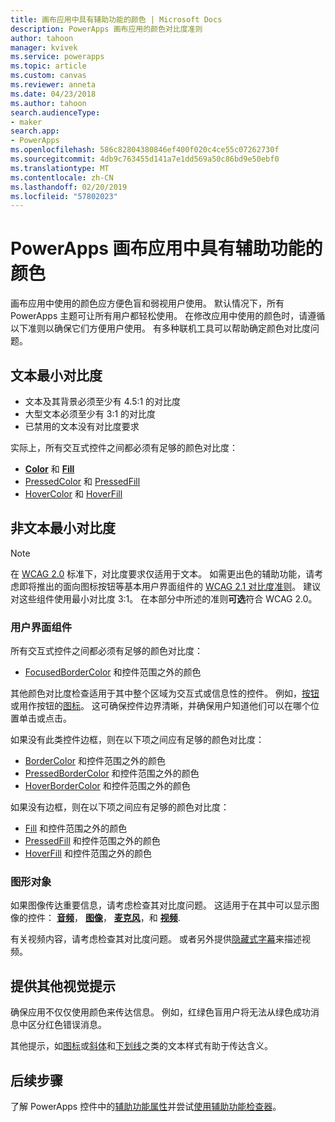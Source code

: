 ```yaml
---
title: 画布应用中具有辅助功能的颜色 | Microsoft Docs
description: PowerApps 画布应用的颜色对比度准则
author: tahoon
manager: kvivek
ms.service: powerapps
ms.topic: article
ms.custom: canvas
ms.reviewer: anneta
ms.date: 04/23/2018
ms.author: tahoon
search.audienceType:
- maker
search.app:
- PowerApps
ms.openlocfilehash: 586c82804380846ef400f020c4ce55c07262730f
ms.sourcegitcommit: 4db9c763455d141a7e1dd569a50c86bd9e50ebf0
ms.translationtype: MT
ms.contentlocale: zh-CN
ms.lasthandoff: 02/20/2019
ms.locfileid: "57802023"
---
```

# <a name="accessible-colors-for-canvas-apps-in-powerapps"></a>PowerApps 画布应用中具有辅助功能的颜色
画布应用中使用的颜色应方便色盲和弱视用户使用。 默认情况下，所有 PowerApps 主题可让所有用户都轻松使用。 在修改应用中使用的颜色时，请遵循以下准则以确保它们方便用户使用。 有多种联机工具可以帮助确定颜色对比度问题。

## <a name="minimum-contrast-for-text"></a>文本最小对比度
* 文本及其背景必须至少有 4.5:1 的对比度
* 大型文本必须至少有 3:1 的对比度
* 已禁用的文本没有对比度要求

实际上，所有交互式控件之间都必须有足够的颜色对比度：
* **[Color](controls/properties-color-border.md)** 和 **[Fill](controls/properties-color-border.md)**
* [PressedColor](controls/properties-color-border.md) 和 [PressedFill](controls/properties-color-border.md)
* [HoverColor](controls/properties-color-border.md) 和 [HoverFill](controls/properties-color-border.md)

## <a name="minimum-contrast-for-non-text"></a>非文本最小对比度

> [!NOTE]
> 在 [WCAG 2.0](https://www.w3.org/TR/UNDERSTANDING-WCAG20/visual-audio-contrast-contrast.html) 标准下，对比度要求仅适用于文本。 如需更出色的辅助功能，请考虑即将推出的面向图标按钮等基本用户界面组件的 [WCAG 2.1 对比度准则](https://www.w3.org/TR/WCAG21/#non-text-contrast)。 建议对这些组件使用最小对比度 3:1。 在本部分中所述的准则**可选**符合 WCAG 2.0。

### <a name="user-interface-components"></a>用户界面组件
所有交互式控件之间都必须有足够的颜色对比度：
* [FocusedBorderColor](controls/properties-color-border.md) 和控件范围之外的颜色

其他颜色对比度检查适用于其中整个区域为交互式或信息性的控件。 例如，[按钮](controls/control-button.md)或用作按钮的[图标](controls/control-shapes-icons.md)。 这可确保控件边界清晰，并确保用户知道他们可以在哪个位置单击或点击。

如果没有此类控件边框，则在以下项之间应有足够的颜色对比度：
* [BorderColor](controls/properties-color-border.md) 和控件范围之外的颜色
* [PressedBorderColor](controls/properties-color-border.md) 和控件范围之外的颜色
* [HoverBorderColor](controls/properties-color-border.md) 和控件范围之外的颜色

如果没有边框，则在以下项之间应有足够的颜色对比度：
* [Fill](controls/properties-color-border.md) 和控件范围之外的颜色
* [PressedFill](controls/properties-color-border.md) 和控件范围之外的颜色
* [HoverFill](controls/properties-color-border.md) 和控件范围之外的颜色

### <a name="graphical-objects"></a>图形对象
如果图像传达重要信息，请考虑检查其对比度问题。 这适用于在其中可以显示图像的控件： **[音频](controls/control-audio-video.md)**， **[图像](controls/control-image.md)**， **[麦克风](controls/control-microphone.md)**，和 **[视频](controls/control-audio-video.md)**.

有关视频内容，请考虑检查其对比度问题。 或者另外提供[隐藏式字幕](controls/control-audio-video.md)来描述视频。

## <a name="provide-other-visual-cues"></a>提供其他视觉提示
确保应用不仅仅使用颜色来传达信息。 例如，红绿色盲用户将无法从绿色成功消息中区分红色错误消息。

其他提示，如[图标](controls/control-shapes-icons.md)或[斜体](controls/properties-text.md)和[下划线](controls/properties-text.md)之类的文本样式有助于传达含义。

## <a name="next-steps"></a>后续步骤
了解 PowerApps 控件中的[辅助功能属性](controls/properties-accessibility.md)并尝试[使用辅助功能检查器](accessibility-checker.md)。
